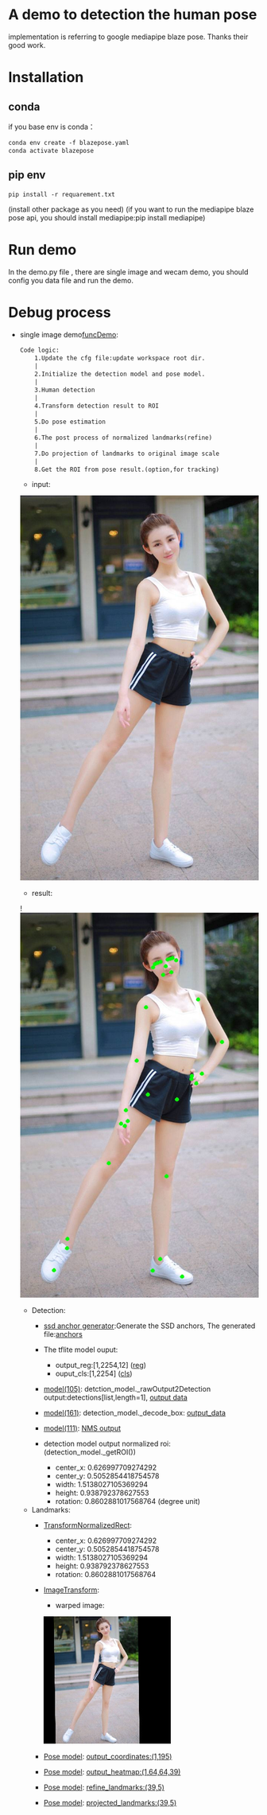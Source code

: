 # A demo to detection the human pose 
implementation is referring to google mediapipe blaze pose. Thanks their good work.

# Installation
## conda
 if you base env is conda：
 ```
conda env create -f blazepose.yaml
conda activate blazepose
```
## pip env
```
pip install -r requarement.txt
```

(install other package as you need)
(if you want to run the mediapipe blaze pose api, you should install mediapipe:pip install mediapipe)

# Run demo
In the demo.py file , there are single image and wecam demo, you should config you data file and run the demo.


# Debug process

- single image demo[funcDemo](file:///demo.py):
    ```
    Code logic:
        1.Update the cfg file:update workspace root dir.
        |
        2.Initialize the detection model and pose model.
        |
        3.Human detection
        |
        4.Transform detection result to ROI 
        |
        5.Do pose estimation
        |
        6.The post process of normalized landmarks(refine)
        |
        7.Do projection of landmarks to original image scale
        |
        8.Get the ROI from pose result.(option,for tracking)
    ```

    - input: 
    
    ![input](data/beauity_motion.jpg)
    - result:
    
    !![output](data/beauity_motion_pose.jpg)
    
    
   - Detection:
        -  [ssd anchor generator](file:///pose_detection/anchor.py):Generate the SSD anchors, The generated file:[anchors](file:///mdoels/anchor_224x224.npy)
     
        -  The tflite model ouput: 
            - output_reg:[1,2254,12] ([reg](file:///results/detection_model_output_reg.npy))
            - ouput_cls:[1,2254] ([cls](file:///results/detection_model_output_cls.npy))
        -  [model(105)](file:///pose_detection/model.py): detction_model._rawOutput2Detection output:detections[list,length=1], [output data](file:///results/_rawOutput2Detection_output.npy)
        -  [model(161)](file:///pose_detection/model.py): detection_model._decode_box: [output_data](file:///results/decode_box_output.npy)
        -  [model(111)](file:///pose_detection/model.py): [NMS output](file:///results/nms_output.npy)
        -  detection model output normalized roi: (detection_model._getROI())
            - center_x: 0.626997709274292
            - center_y: 0.5052854418754578
            - width: 1.5138027105369294 
            - height: 0.938792378627553
            - rotation: 0.8602881017568764 (degree unit)
   - Landmarks:
        -  [TransformNormalizedRect](file:///utils/img_process_tools.py): 
            - center_x: 0.626997709274292
            - center_y: 0.5052854418754578
            - width: 1.5138027105369294
            - height: 0.938792378627553
            - rotation: 0.8602881017568764
        -  [ImageTransform](file:///utils/img_process_tools.py): 
            - warped image: 
            
            ![warped image](results/warped_roi.jpg)
            
        -  [Pose model](file:///pose_estimation/model.py): [output_coordinates:(1,195)](file:///results/pose_model_coordinates.npy)
        -  [Pose model](file:///pose_estimation/model.py): [output_heatmap:(1,64,64,39)](file:///results/pose_model_heatmap.npy)
        -  [Pose model](file:///pose_estimation/model.py): [refine_landmarks:(39,5)](file:///results/refine_landmarks.npy)
        -  [Pose model](file:///pose_estimation/model.py): [projected_landmarks:(39,5)](file:///results/projected_landmarks.npy)
            
        
